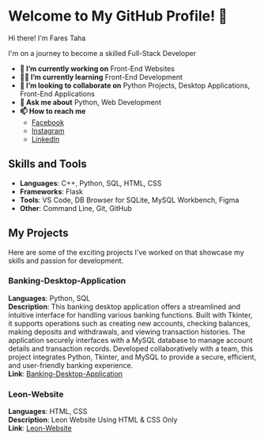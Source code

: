 # Welcome to My GitHub Profile! 👋

Hi there! I'm Fares Taha

I'm on a journey to become a skilled Full-Stack Developer

- **💼 I’m currently working on** Front-End Websites
- **🧑‍💻 I’m currently learning** Front-End Development
- **🤝 I’m looking to collaborate on** Python Projects, Desktop Applications, Front-End Applications
- **💬 Ask me about** Python, Web Development
- **📫 How to reach me**
  - [Facebook](https://www.facebook.com/profile.php?id=61552287861320&mibextid=zbwkwl)
  - [Instagram](https://www.instagram.com/farestaha_)
  - [LinkedIn](https://www.linkedin.com/in/fares-taha-2b9092301)

## Skills and Tools

- **Languages**: C++, Python, SQL, HTML, CSS
- **Frameworks**: Flask
- **Tools**: VS Code, DB Browser for SQLite, MySQL Workbench, Figma
- **Other**: Command Line, Git, GitHub

## My Projects

Here are some of the exciting projects I've worked on that showcase my skills and passion for development.

### Banking-Desktop-Application

**Languages**: Python, SQL  
**Description**: This banking desktop application offers a streamlined and intuitive interface for handling various banking functions. Built with Tkinter, it supports operations such as creating new accounts, checking balances, making deposits and withdrawals, and viewing transaction histories. The application securely interfaces with a MySQL database to manage account details and transaction records. Developed collaboratively with a team, this project integrates Python, Tkinter, and MySQL to provide a secure, efficient, and user-friendly banking experience.  
**Link**: [Banking-Desktop-Application](<URL>)

### Leon-Website

**Languages**: HTML, CSS  
**Description**: Leon Website Using HTML & CSS Only  
**Link**: [Leon-Website](https://fares-taha.github.io/Leon/)
